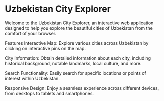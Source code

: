 # Uzbekistan City Explorer
Welcome to the Uzbekistan City Explorer, an interactive web application designed to help you explore the beautiful cities of Uzbekistan from the comfort of your browser.

Features
Interactive Map: Explore various cities across Uzbekistan by clicking on interactive pins on the map.

City Information: Obtain detailed information about each city, including historical background, notable landmarks, local culture, and more.

Search Functionality: Easily search for specific locations or points of interest within Uzbekistan.

Responsive Design: Enjoy a seamless experience across different devices, from desktops to tablets and smartphones.
